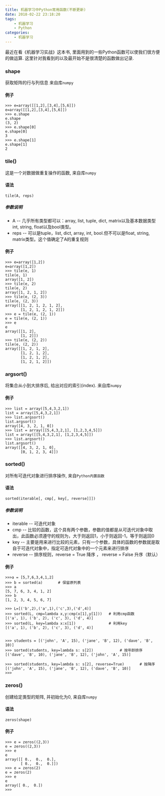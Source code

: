 ```yaml
---
title: 机器学习中Python常用函数(不断更新)
date: 2018-02-22 23:18:20
tags:
	- 机器学习
	- Python
categories:
	- 机器学习
---
```


最近在看《机器学习实战》这本书, 里面用到的一些Python函数可以使我们很方便的做运算. 这里针对我看到的以及最开始不是很清楚的函数做出记录.

<!-- more -->
### shape
获取矩阵的行与列信息 来自库`numpy`
#### 例子
```
>>> e=array([[1,2],[3,4],[5,6]])
e=array([[1,2],[3,4],[5,6]])
>>> e.shape
e.shape
(3, 2)
>>> e.shape[0]
e.shape[0]
3
>>> e.shape[1]
e.shape[1]
2
```



### tile()
这是一个对数据做重复操作的函数, 来自库`numpy`
#### 语法
`tile(A, reps)`

##### 参数说明
* A -- 几乎所有类型都可以：array, list, tuple, dict, matrix以及基本数据类型int, string, float以及bool类型。
* reps -- 可以是tuple，list, dict, array, int, bool.但不可以是float, string, matrix类型。这个值确定了A的重复规则

#### 例子
```
>>> e=array([1,2])
e=array([1,2])
>>> tile(e, 1)
tile(e, 1)
array([1, 2])
>>> tile(e, 2)
tile(e, 2)
array([1, 2, 1, 2])
>>> tile(e, (2, 3))
tile(e, (2, 3))
array([[1, 2, 1, 2, 1, 2],
       [1, 2, 1, 2, 1, 2]])
>>> e = tile(e, (2, 1))
e = tile(e, (2, 1))
>>> e
e
array([[1, 2],
       [1, 2]])
>>> tile(e, (2, 2))
tile(e, (2, 2))
array([[1, 2, 1, 2],
       [1, 2, 1, 2],
       [1, 2, 1, 2],
       [1, 2, 1, 2]])
```


### argsort()
将集合从小到大排序后, 给出对应的索引(index). 来自库`numpy`

#### 例子
```
>>> list = array([5,4,3,2,1])
list = array([5,4,3,2,1])
>>> list.argsort()
list.argsort()
array([4, 3, 2, 1, 0])
>>> list = array([[5,4,3,2,1], [1,2,3,4,5]])
list = array([[5,4,3,2,1], [1,2,3,4,5]])
>>> list.argsort()
list.argsort()
array([[4, 3, 2, 1, 0],
       [0, 1, 2, 3, 4]])
```

### sorted()
对所有可迭代对象进行排序操作, 来自`Python内置函数`

#### 语法
`sorted(iterable[, cmp[, key[, reverse]]])`

##### 参数说明
* iterable -- 可迭代对象
* cmp -- 比较的函数，这个具有两个参数，参数的值都是从可迭代对象中取出，此函数必须遵守的规则为，大于则返回1，小于则返回-1，等于则返回0
* key -- 主要是用来进行比较的元素，只有一个参数，具体的函数的参数就是取自于可迭代对象中，指定可迭代对象中的一个元素来进行排序
* reverse -- 排序规则，reverse = True 降序 ， reverse = False 升序（默认）  

#### 例子
```
>>>a = [5,7,6,3,4,1,2]
>>> b = sorted(a)       # 保留原列表
>>> a 
[5, 7, 6, 3, 4, 1, 2]
>>> b
[1, 2, 3, 4, 5, 6, 7]
 
>>> L=[('b',2),('a',1),('c',3),('d',4)]
>>> sorted(L, cmp=lambda x,y:cmp(x[1],y[1]))   # 利用cmp函数
[('a', 1), ('b', 2), ('c', 3), ('d', 4)]
>>> sorted(L, key=lambda x:x[1])               # 利用key
[('a', 1), ('b', 2), ('c', 3), ('d', 4)]
 
 
>>> students = [('john', 'A', 15), ('jane', 'B', 12), ('dave', 'B', 10)]
>>> sorted(students, key=lambda s: s[2])            # 按年龄排序
[('dave', 'B', 10), ('jane', 'B', 12), ('john', 'A', 15)]
 
>>> sorted(students, key=lambda s: s[2], reverse=True)       # 按降序
[('john', 'A', 15), ('jane', 'B', 12), ('dave', 'B', 10)]
>>>
```

### zeros()
创建给定类型的矩阵, 并初始化为0, 来自库`numpy`

#### 语法
`zeros(shape)`

#### 例子
```
>>> e = zeros((2,3))
e = zeros((2,3))
>>> e
e
array([[ 0.,  0.,  0.],
       [ 0.,  0.,  0.]])
>>> e = zeros(2)
e = zeros(2)
>>> e
e
array([ 0.,  0.])
>>> 
```

